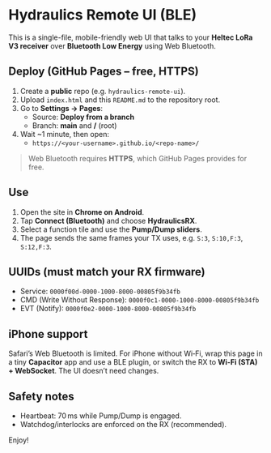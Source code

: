 # Hydraulics Remote UI (BLE)

This is a single-file, mobile-friendly web UI that talks to your **Heltec LoRa V3 receiver** over **Bluetooth Low Energy** using Web Bluetooth.

## Deploy (GitHub Pages – free, HTTPS)

1. Create a **public** repo (e.g. `hydraulics-remote-ui`).
2. Upload `index.html` and this `README.md` to the repository root.
3. Go to **Settings → Pages**:
   - Source: **Deploy from a branch**
   - Branch: **main** and **/** (root)
4. Wait ~1 minute, then open:
   - `https://<your-username>.github.io/<repo-name>/`

> Web Bluetooth requires **HTTPS**, which GitHub Pages provides for free.

## Use

1. Open the site in **Chrome on Android**.
2. Tap **Connect (Bluetooth)** and choose **HydraulicsRX**.
3. Select a function tile and use the **Pump/Dump sliders**.
4. The page sends the same frames your TX uses, e.g. `S:3`, `S:10,F:3`, `S:12,F:3`.

## UUIDs (must match your RX firmware)

- Service: `0000f00d-0000-1000-8000-00805f9b34fb`
- CMD (Write Without Response): `0000f0c1-0000-1000-8000-00805f9b34fb`
- EVT (Notify): `0000f0e2-0000-1000-8000-00805f9b34fb`

## iPhone support

Safari’s Web Bluetooth is limited. For iPhone without Wi‑Fi, wrap this page in a tiny **Capacitor** app and use a BLE plugin, or switch the RX to **Wi‑Fi (STA) + WebSocket**. The UI doesn’t need changes.

## Safety notes

- Heartbeat: 70 ms while Pump/Dump is engaged.
- Watchdog/interlocks are enforced on the RX (recommended).

Enjoy!
